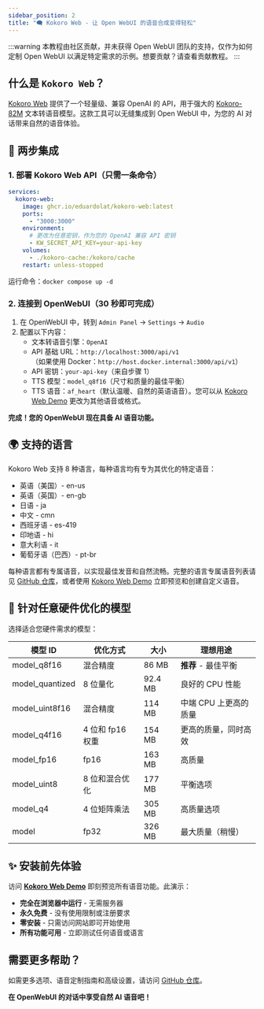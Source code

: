 ```yaml
---
sidebar_position: 2
title: "🗨️ Kokoro Web - 让 Open WebUI 的语音合成变得轻松"
---
```


:::warning
本教程由社区贡献，并未获得 Open WebUI 团队的支持，仅作为如何定制 Open WebUI 以满足特定需求的示例。想要贡献？请查看贡献教程。
:::

## 什么是 `Kokoro Web`？

[Kokoro Web](https://github.com/eduardolat/kokoro-web) 提供了一个轻量级、兼容 OpenAI 的 API，用于强大的 [Kokoro-82M](https://huggingface.co/hexgrad/Kokoro-82M) 文本转语音模型。这款工具可以无缝集成到 Open WebUI 中，为您的 AI 对话带来自然的语音体验。

## 🚀 两步集成

### 1. 部署 Kokoro Web API（只需一条命令）

```yaml
services:
  kokoro-web:
    image: ghcr.io/eduardolat/kokoro-web:latest
    ports:
      - "3000:3000"
    environment:
      # 更改为任意密钥，作为您的 OpenAI 兼容 API 密钥
      - KW_SECRET_API_KEY=your-api-key
    volumes:
      - ./kokoro-cache:/kokoro/cache
    restart: unless-stopped
```

运行命令：`docker compose up -d`

### 2. 连接到 OpenWebUI（30 秒即可完成）

1. 在 OpenWebUI 中，转到 `Admin Panel` → `Settings` → `Audio`
2. 配置以下内容：
   - 文本转语音引擎：`OpenAI`
   - API 基础 URL：`http://localhost:3000/api/v1`  
     （如果使用 Docker：`http://host.docker.internal:3000/api/v1`）
   - API 密钥：`your-api-key`（来自步骤 1）
   - TTS 模型：`model_q8f16`（尺寸和质量的最佳平衡）
   - TTS 语音：`af_heart`（默认温暖、自然的英语语音）。您可以从 [Kokoro Web Demo](https://voice-generator.pages.dev) 更改为其他语音或格式。

**完成！您的 OpenWebUI 现在具备 AI 语音功能。**

## 🌍 支持的语言

Kokoro Web 支持 8 种语言，每种语言均有专为其优化的特定语音：

- 英语（美国）- en-us
- 英语（英国）- en-gb
- 日语 - ja
- 中文 - cmn
- 西班牙语 - es-419
- 印地语 - hi
- 意大利语 - it
- 葡萄牙语（巴西）- pt-br

每种语言都有专属语音，以实现最佳发音和自然流畅。完整的语言专属语音列表请见 [GitHub 仓库](https://github.com/eduardolat/kokoro-web)，或者使用 [Kokoro Web Demo](https://voice-generator.pages.dev) 立即预览和创建自定义语音。

## 💾 针对任意硬件优化的模型

选择适合您硬件需求的模型：

| 模型 ID | 优化方式 | 大小 | 理想用途 |
|----------|-------------|------|-----------|
| model_q8f16 | 混合精度 | 86 MB | **推荐** - 最佳平衡 |
| model_quantized | 8 位量化 | 92.4 MB | 良好的 CPU 性能 |
| model_uint8f16 | 混合精度 | 114 MB | 中端 CPU 上更高的质量 |
| model_q4f16 | 4 位和 fp16 权重 | 154 MB | 更高的质量，同时高效 |
| model_fp16 | fp16 | 163 MB | 高质量 |
| model_uint8 | 8 位和混合优化 | 177 MB | 平衡选项 |
| model_q4 | 4 位矩阵乘法 | 305 MB | 高质量选项 |
| model | fp32 | 326 MB | 最大质量（稍慢） |

## ✨ 安装前先体验

访问 [**Kokoro Web Demo**](https://voice-generator.pages.dev) 即刻预览所有语音功能。此演示：

- **完全在浏览器中运行** - 无需服务器
- **永久免费** - 没有使用限制或注册要求
- **零安装** - 只需访问网站即可开始使用
- **所有功能可用** - 立即测试任何语音或语言

## 需要更多帮助？

如需更多选项、语音定制指南和高级设置，请访问 [GitHub 仓库](https://github.com/eduardolat/kokoro-web)。

**在 OpenWebUI 的对话中享受自然 AI 语音吧！**
